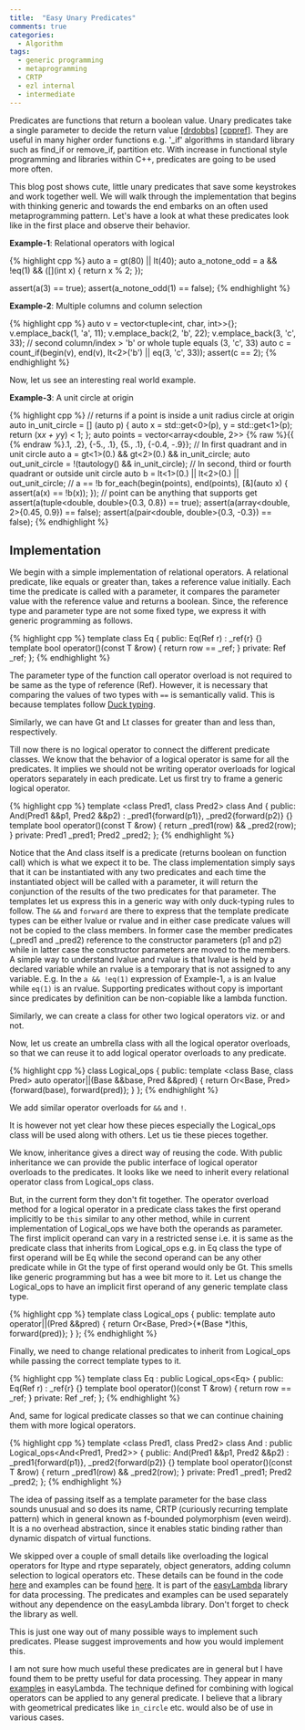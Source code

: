 ```yaml
---
title:  "Easy Unary Predicates"
comments: true
categories: 
  - Algorithm
tags:
  - generic programming
  - metaprogramming
  - CRTP
  - ezl internal
  - intermediate
---
```


Predicates are functions that return a boolean value. Unary predicates take a
single parameter to decide the return value
[[drdobbs]](http://www.drdobbs.com/effective-standard-c-library-unary-predi/184403777)
[[cppref]](http://en.cppreference.com/w/cpp/concept/Predicate). They are useful
in many higher order functions e.g. '_if' algorithms in standard library such
as find_if or remove_if, partition etc.  With increase in functional style
programming and libraries within C++, predicates are going to be used more
often.

This blog post shows cute, little unary predicates that save some keystrokes
and work together well. We will walk through the implementation that begins with
thinking generic and towards the end embarks on an often used metaprogramming
pattern. Let's have a look at what these predicates look like in the first
place and observe their behavior.

**Example-1**: Relational operators with logical

{% highlight cpp %}
auto a = gt(80) || lt(40);
auto a_notone_odd = a && !eq(1) && ([](int x) { return x % 2; });

assert(a(3) == true);
assert(a_notone_odd(1) == false);
{% endhighlight %}

**Example-2**: Multiple columns and column selection

{% highlight cpp %}
auto v = vector<tuple<int, char, int>>{};
v.emplace_back(1, 'a', 11);
v.emplace_back(2, 'b', 22);
v.emplace_back(3, 'c', 33);
// second column/index > 'b' or whole tuple equals (3, 'c', 33)
auto c = count_if(begin(v), end(v), lt<2>('b') || eq(3, 'c', 33));
assert(c == 2);
{% endhighlight %}

Now, let us see an interesting real world example.

**Example-3**: A unit circle at origin

{% highlight cpp %}
  // returns if a point is inside a unit radius circle at origin
  auto in_unit_circle = [] (auto p) { 
    auto x = std::get<0>(p), y = std::get<1>(p);
    return (x*x + y*y) < 1;
  };
  auto points = vector<array<double, 2>> {% raw %}{{ {% endraw %}.1, .2}, {-5., .1}, 
                                          {5., .1}, {-0.4, -.9}};
  // In first quadrant and in unit circle 
  auto a = gt<1>(0.) && gt<2>(0.) && in_unit_circle;
  auto out_unit_circle = !(tautology() && in_unit_circle);
  // In second, third or fourth quadrant or outside unit circle
  auto b = lt<1>(0.) || lt<2>(0.) || out_unit_circle;
  // a == !b
  for_each(begin(points), end(points), 
           [&](auto x) { assert(a(x) == !b(x)); });
  // point can be anything that supports get
  assert(a(tuple<double, double>{0.3, 0.8}) == true);
  assert(a(array<double, 2>{0.45, 0.9}) == false);
  assert(a(pair<double, double>{0.3, -0.3}) == false);
{% endhighlight %}

## Implementation

We begin with a simple implementation of relational operators. A relational
predicate, like equals or greater than, takes a reference value initially.
Each time the predicate is called with a parameter, it compares the parameter
value with the reference value and returns a boolean. Since, the reference
type and parameter type are not some fixed type, we express it with generic
programming as follows.

{% highlight cpp %}
template <class Ref> class Eq {
public:
  Eq(Ref r) : _ref{r} {}
  template <class T> 
  bool operator()(const T &row) { return row == _ref; }
private:
  Ref _ref;
};
{% endhighlight %}

The parameter type of the function call operator overload is not required to be
same as the type of reference (Ref). However, it is necessary that comparing
the values of two types with `==` is semantically valid. This is because
templates follow [Duck typing](https://en.wikipedia.org/wiki/Duck_typing).

Similarly, we can have Gt and Lt classes for greater than and less than,
respectively.

Till now there is no logical operator to connect the different predicate
classes. We know that the behavior of a logical operator is same for all the
predicates. It implies we should not be writing operator overloads for logical
operators separately in each predicate. Let us first try to frame a generic
logical operator.

{% highlight cpp %}
template <class Pred1, class Pred2>
class And {
public:
  And(Pred1 &&p1, Pred2 &&p2) : _pred1{forward<Pred1>(p1)}, 
                                _pred2{forward<Pred2>(p2)} {}
  template <class T> bool operator()(const T &row) {
    return _pred1(row) && _pred2(row);
  }
private:
  Pred1 _pred1;
  Pred2 _pred2;
};
{% endhighlight %}

Notice that the And class itself is a predicate (returns boolean on function
call) which is what we expect it to be. The class implementation simply says
that it can be instantiated with any two predicates and each time the
instantiated object will be called with a parameter, it will return the
conjunction of the results of the two predicates for that parameter. The
templates let us express this in a generic way with only duck-typing
rules to follow. The `&&` and `forward` are there to express that the
template predicate types can be either lvalue or rvalue and in either case
predicate values will not be copied to the class members. In former case the
member predicates (_pred1 and _pred2) reference to the constructor parameters
(p1 and p2) while in latter case the constructor parameters are moved to the
members. A simple way to understand lvalue and rvalue is that lvalue is held by
a declared variable while an rvalue is a temporary that is not assigned to any
variable. E.g. In the `a && !eq(1)` expression of Example-1, `a` is an lvalue
while `eq(1)` is an rvalue. Supporting predicates without copy is important
since predicates by definition can be non-copiable like a lambda function.

Similarly, we can create a class for other two logical operators viz. or and
not.

Now, let us create an umbrella class with all the logical operator overloads,
so that we can reuse it to add logical operator overloads to any predicate.

{% highlight cpp %}
class Logical_ops {
public:
  template <class Base, class Pred> 
  auto operator||(Base &&base, Pred &&pred) {
    return Or<Base, Pred>{forward<Base>(base), 
                          forward<Pred>(pred)};
  }
};
{% endhighlight %}

We add similar operator overloads for `&&` and `!`. 

It is however not yet clear how these pieces especially the Logical_ops class
will be used along with others. Let us tie these pieces together.

We know, inheritance gives a direct way of reusing the code. With public
inheritance we can provide the public interface of logical operator overloads
to the predicates. It looks like we need to inherit every relational operator
class from Logical_ops class. 

But, in the current form they don't fit together. The operator overload method
for a logical operator in a predicate class takes the first operand implicitly
to be `this` similar to any other method, while in current implementation of
Logical_ops we have both the operands as parameter. The first implicit operand
can vary in a restricted sense i.e. it is same as the predicate class that
inherits from Logical_ops e.g. in Eq class the type of first operand will be Eq
while the second operand can be any other predicate while in Gt the type of
first operand would only be Gt. This smells like generic programming but has a
wee bit more to it. Let us change the Logical_ops to have an implicit first
operand of any generic template class type.

{% highlight cpp %}
template <class Base> class Logical_ops {
public:
  template <class Pred> auto operator||(Pred &&pred) {
    return Or<Base, Pred>{*(Base *)this, forward<Pred>(pred)};
  }
};
{% endhighlight %}

Finally, we need to change relational predicates to inherit from Logical_ops while
passing the correct template types to it.

{% highlight cpp %}
template <class Ref> class Eq : public Logical_ops<Eq<Ref>> {
public:
  Eq(Ref r) : _ref{r} {}
  template <class T> 
  bool operator()(const T &row) { return row == _ref; }
private:
  Ref _ref;
};
{% endhighlight %}

And, same for logical predicate classes so that we can continue chaining them
with more logical operators.


{% highlight cpp %}
template <class Pred1, class Pred2>
class And : public Logical_ops<And<Pred1, Pred2>> {
public:
  And(Pred1 &&p1, Pred2 &&p2)
      : _pred1{forward<Pred1>(p1)}, _pred2{forward<Pred2>(p2)} {}
  template <class T> bool operator()(const T &row) {
    return _pred1(row) && _pred2(row);
  }
private:
  Pred1 _pred1;
  Pred2 _pred2;
};
{% endhighlight %}

The idea of passing itself as a template parameter for the base class sounds
unusual and so does its name, CRTP (curiously recurring template pattern) which in
general known as f-bounded polymorphism (even weird). It is a no overhead
abstraction, since it enables static binding rather than dynamic dispatch of
virtual functions.

We skipped over a couple of small details like overloading the logical
operators for ltype and rtype separately, object generators, adding column
selection to logical operators etc. These details can be found in the code
[here](https://github.com/haptork/easyLambda/blob/master/include/ezl/algorithms/predicates.hpp)
and examples can be found
[here](https://github.com/haptork/easyLambda/blob/master/examples/demoPredicates.cpp).
It is part of the [easyLambda](https://haptork.github.io/easyLambda/) library
for data processing. The predicates and examples can be used separately without
any dependence on the easyLambda library. Don't forget to check the library as
well.

This is just one way out of many possible ways to implement such predicates.
Please suggest improvements and how you would implement this.

I am not sure how much useful these predicates are in general but I have found
them to be pretty useful for data processing. They appear in many
[examples](https://haptork.github.io/easyLambda/docs/real-world/) in
easyLambda. The technique defined for combining with logical operators can be
applied to any general predicate. I believe that a library with geometrical
predicates like `in_circle` etc. would also be of use in various cases.

